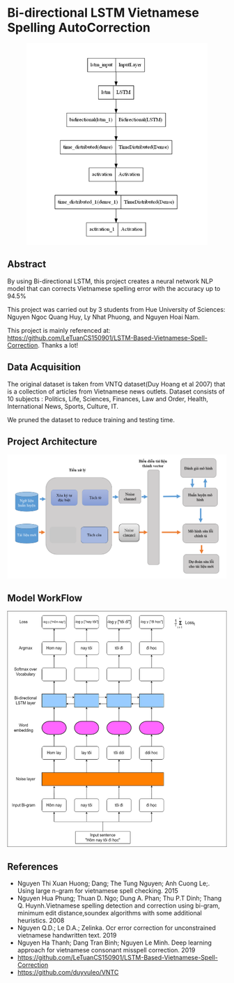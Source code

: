 # Bi-directional LSTM Vietnamese Spelling AutoCorrection

<p align="center">
  <img src="assets/fig_model_bilstm.png">
</p>

## Abstract
 By using Bi-directional LSTM, this project creates a neural network NLP model that can corrects Vietnamese spelling error with the accuracy up to 94.5%

 This project was carried out by 3 students from Hue University of Sciences: Nguyen Ngoc Quang Huy, Ly Nhat Phuong, and Nguyen Hoai Nam.
 
 This project is mainly referenced at: https://github.com/LeTuanCS150901/LSTM-Based-Vietnamese-Spell-Correction.
 Thanks a lot!

## Data Acquisition
The original dataset is taken from VNTQ dataset(Duy Hoang et al 2007) that is a collection of articles from Vietnamese news outlets. Dataset consists of 10 subjects : Politics, Life, Sciences, Finances, Law and Order, Health, International News, Sports, Culture, IT.

We pruned the dataset to reduce training and testing time.

## Project Architecture
<p align="center">
  <img src="assets/fig_architure_01.png">
</p>

## Model WorkFlow
<p align="center">
  <img src="assets/fig_bilstm_01.png"width="541" height="541">
</p>

## References
* Nguyen Thi Xuan Huong; Dang; The Tung Nguyen; Anh Cuong Le;. Using large n-gram for vietnamese spell checking. 2015
* Nguyen Hua Phung; Thuan D. Ngo; Dung A. Phan; Thu P.T Dinh; Thang Q. Huynh.Vietnamese spelling detection and correction using bi-gram, minimum edit distance,soundex algorithms with some additional heuristics. 2008
* Nguyen Q.D.; Le D.A.; Zelinka. Ocr error correction for unconstrained vietnamese handwritten text. 2019
* Nguyen Ha Thanh; Dang Tran Binh; Nguyen Le Minh. Deep learning approach for vietnamese consonant misspell correction. 2019
* https://github.com/LeTuanCS150901/LSTM-Based-Vietnamese-Spell-Correction
* https://github.com/duyvuleo/VNTC